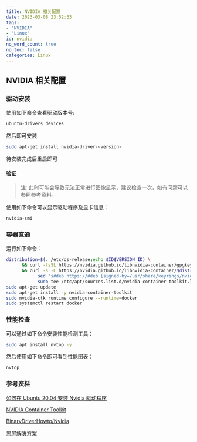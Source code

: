 ```yaml
---
title: NVIDIA 相关配置
date: 2023-03-08 23:52:33
tags:
- "NVIDIA"
- "Linux"
id: nvidia
no_word_count: true
no_toc: false
categories: Linux
---
```


## NVIDIA 相关配置

### 驱动安装

使用如下命令查看驱动版本号:

```bash
ubuntu-drivers devices
```

然后即可安装

```bash
sudo apt-get install nvidia-driver-<version>
```

待安装完成后重启即可

#### 验证

> 注: 此时可能会导致无法正常进行图像显示，建议检查一次，如有问题可以参照参考资料。

使用如下命令可以显示驱动程序及显卡信息：

```bash
nvidia-smi
```

### 容器直通

运行如下命令：

```bash
distribution=$(. /etc/os-release;echo $ID$VERSION_ID) \
      && curl -fsSL https://nvidia.github.io/libnvidia-container/gpgkey | sudo gpg --dearmor -o /usr/share/keyrings/nvidia-container-toolkit-keyring.gpg \
      && curl -s -L https://nvidia.github.io/libnvidia-container/$distribution/libnvidia-container.list | \
            sed 's#deb https://#deb [signed-by=/usr/share/keyrings/nvidia-container-toolkit-keyring.gpg] https://#g' | \
            sudo tee /etc/apt/sources.list.d/nvidia-container-toolkit.list
sudo apt-get update
sudo apt-get install -y nvidia-container-toolkit
sudo nvidia-ctk runtime configure --runtime=docker
sudo systemctl restart docker
```

### 性能检查

可以通过如下命令安装性能检测工具：

```bash
sudo apt install nvtop -y
```

然后使用如下命令即可看到性能图表：

```bash
nvtop
```

### 参考资料

[如何在 Ubuntu 20.04 安装 Nvidia 驱动程序](https://www.myfreax.com/how-to-nvidia-drivers-on-ubuntu-20-04/)

[NVIDIA Container Toolkit](https://github.com/NVIDIA/nvidia-docker)

[BinaryDriverHowto/Nvidia](https://help.ubuntu.com/community/BinaryDriverHowto/Nvidia#Troubleshooting)

[黑屏解决方案](https://askubuntu.com/questions/1129516/black-screen-at-boot-after-nvidia-driver-installation-on-ubuntu-18-04-2-lts)

